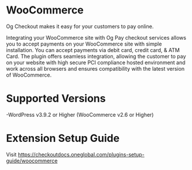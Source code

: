 # WooCommerce
Og Checkout makes it easy for your customers to pay online.

Integrating your WooCommerce site with Og Pay checkout services allows you to accept payments on your WooCommerce site with simple installation. You can accept payments via debit card, credit card, & ATM Card. The plugin offers seamless integration, allowing the customer to pay on your website with high secure PCI compliance hosted environment and work across all browsers and ensures compatibility with the latest version of WooCommerce.

# Supported Versions
-WordPress v3.9.2 or Higher (WooCommerce v2.6 or Higher)

# Extension Setup Guide
Visit https://checkoutdocs.oneglobal.com/plugins-setup-guide/woocommerce
